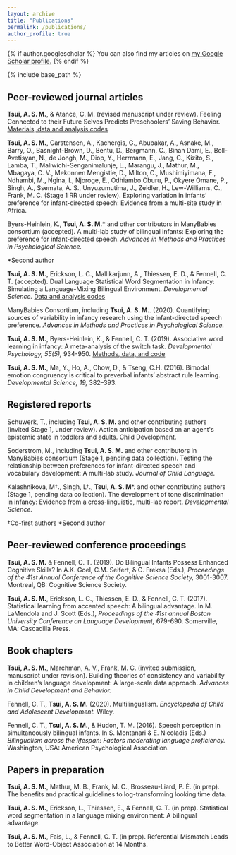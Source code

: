 ```yaml
---
layout: archive
title: "Publications"
permalink: /publications/
author_profile: true
---
```


{% if author.googlescholar %}
  You can also find my articles on <u><a href="{{https://scholar.google.com/citations?user=RelSLDwAAAAJ&hl=en&oi=ao}}">my Google Scholar profile</a>.</u>
{% endif %}

{% include base_path %}

Peer-reviewed journal articles
----

**Tsui, A. S. M.**, & Atance, C. M. (revised manuscript under review). Feeling Connected to their Future Selves Predicts Preschoolers’ Saving Behavior. [Materials, data and analysis codes](https://osf.io/C7546/)

**Tsui, A. S. M.**, Carstensen, A., Kachergis, G., Abubakar, A., Asnake, M., Barry, O., Basnight-Brown, D., Bentu, D., Bergmann, C., Binan Dami, E., Boll-Avetisyan, N., de Jongh, M., Diop, Y., Herrmann, E., Jang, C., Kizito, S., Lamba, T., Maliwichi-Senganimalunje, L., Marangu, J., Mathur, M., Mbagaya, C. V., Mekonnen Mengistie, D.,
Milton, C., Mushimiyimana, F., Ndhambi, M., Ngina, I., Njoroge, E., Odhiambo Oburu, P., Okyere Omane, P., Singh, A., Ssemata, A. S., Unyuzumutima, J., Zeidler, H., Lew-Williams, C., Frank, M. C. (Stage 1 RR under review). Exploring variation in infants’ preference for infant-directed speech: Evidence from a multi-site study in Africa. 

Byers-Heinlein, K., **Tsui, A. S. M.*** and other contributors in ManyBabies consortium (accepted). A multi-lab study of bilingual infants: Exploring the preference for infant-directed speech. _Advances in Methods and Practices in Psychological Science._ 

*Second author

**Tsui, A. S. M.**, Erickson, L. C., Mallikarjunn, A., Thiessen, E. D., & Fennell, C. T. (accepted). Dual Language Statistical Word Segmentation in Infancy: Simulating a Language-Mixing Bilingual Environment. _Developmental Science._ [Data and analysis codes](https://osf.io/u5vwk/)

ManyBabies Consortium, including **Tsui, A. S. M.**. (2020). Quantifying sources of variability in infancy research using the infant-directed speech preference. _Advances in Methods and Practices in Psychological Science._

**Tsui, A. S. M.**, Byers-Heinlein, K., & Fennell, C. T. (2019). Associative word learning in infancy: A meta-analysis of the switch task. _Developmental Psychology, 55(5),_ 934-950. [Methods, data, and code](https://osf.io/uwe8g/)

**Tsui, A. S. M.**, Ma, Y., Ho, A., Chow, D., & Tseng, C.H. (2016). Bimodal emotion congruency is critical to preverbal infants’ abstract rule learning. _Developmental Science, 19,_ 382–393. 

Registered reports
----

Schuwerk, T., including **Tsui, A. S. M.** and other contributing authors (invited Stage 1, under review). Action anticipation based on an agent's epistemic state in toddlers and adults. Child Development. 

Soderstrom, M., including **Tsui, A. S. M.** and other contributors in ManyBabies consortium (Stage 1, pending data collection). Testing the relationship between preferences for infant-directed speech and vocabulary development: A multi-lab study. _Journal of Child Language._

Kalashnikova, M†., Singh, L†., **Tsui, A. S. M***. and other contributing authors  (Stage 1, pending data collection). The development of tone discrimination in infancy: Evidence from a cross-linguistic, multi-lab report. _Developmental Science._

†Co-first authors *Second author

Peer-reviewed conference proceedings
----

**Tsui, A. S. M.** & Fennell, C. T. (2019). Do Bilingual Infants Possess Enhanced Cognitive Skills? In A.K. Goel, C.M. Seifert, & C. Freksa (Eds.), _Proceedings of the 41st Annual Conference of the Cognitive Science Society,_ 3001-3007. Montreal, QB: Cognitive Science Society.

**Tsui, A. S. M.**, Erickson, L. C., Thiessen, E. D., & Fennell, C. T. (2017). Statistical learning from accented speech: A bilingual advantage. In M. LaMendola and J. Scott (Eds.), _Proceedings of the 41st annual Boston University Conference on Language Development,_ 679-690. Somerville, MA: Cascadilla Press. 

Book chapters
----

**Tsui, A. S. M.**, Marchman, A. V., Frank, M. C. (invited submission, manuscript under revision). Building theories of consistency and variability in children’s language development: A large-scale data approach. _Advances in Child Development and Behavior._ 

Fennell, C. T., **Tsui, A. S. M.** (2020). Multilingualism. _Encyclopedia of Child and Adolescent Development._ Wiley.

Fennell, C. T., **Tsui, A. S. M.**, & Hudon, T. M. (2016). Speech perception in simultaneously bilingual infants. In S. Montanari & E. Nicoladis (Eds.) _Bilingualism across the lifespan: Factors moderating language proficiency._ Washington, USA: American Psychological Association.

Papers in preparation
----

**Tsui, A. S. M.**, Mathur, M. B., Frank, M. C., Brosseau-Liard, P. È. (in prep). The benefits and practical guidelines to log-transforming looking time data. 

**Tsui, A. S. M.**, Erickson, L., Thiessen, E., & Fennell, C. T. (in prep). Statistical word segmentation in a language mixing environment: A bilingual advantage.

**Tsui, A. S. M.**, Fais, L., & Fennell, C. T. (in prep). Referential Mismatch Leads to Better Word-Object Association at 14 Months.
